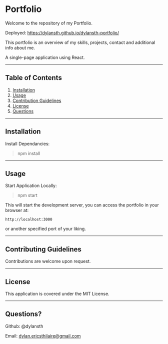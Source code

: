 # Portfolio

Welcome to the repository of my Portfolio.

Deployed: https://dylansth.github.io/dylansth-portfolio/

This portfolio is an overview of my skills, projects, contact and additional info about me.

A single-page application using React.

---
## Table of Contents

1. [Installation](##-installation)
2. [Usage](##-usage)
3. [Contribution Guidelines](##-contribution-guidelines)
4. [License](##-license)
5. [Questions](##-questions)
---

## Installation

Install Dependancies:

>npm install

---
## Usage

Start Application Locally:

>npm start

This will start the development server, you can access the portfolio in your browser at:

`http://localhost:3000`

or another specified port of your liking.

---

## Contributing Guidelines

Contributions are welcome upon request.

---

## License

This application is covered under the MIT License.

---

## Questions?

Github: @dylansth

Email: dylan.ericsthilaire@gmail.com